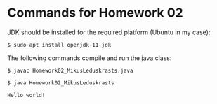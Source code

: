 # Commands for Homework 02

JDK should be installed for the required platform (Ubuntu in my case):
```
$ sudo apt install openjdk-11-jdk
```

The following commands compile and run the java class:
```
$ javac Homework02_MikusLeduskrasts.java

$ java Homework02_MikusLeduskrasts

Hello world!
```